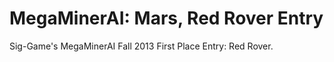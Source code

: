 MegaMinerAI: Mars, Red Rover Entry
==================================

Sig-Game's MegaMinerAI Fall 2013 First Place Entry: Red Rover.
